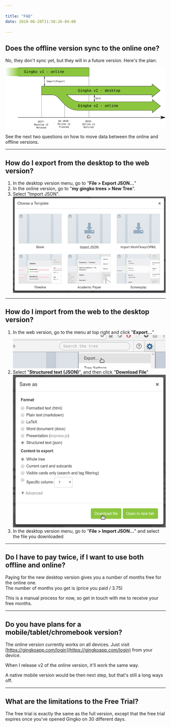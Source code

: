 ```yaml
---

title: "FAQ"
date: 2018-06-28T11:58:26-04:00

---
```




Does the offline version sync to the online one?
------------------------------------------------

No, they don't sync yet, but they will in a future version. Here's the plan:

![](img/gingko-version-timelines.png)

See the next two questions on how to move data between the online and offline versions.

* * *

  

How do I export from the desktop to the web version?
----------------------------------------------------

1.  In the desktop version menu, go to "**File > Export JSON...**"
2.  In the online version, go to "**my gingko trees > New Tree**".
3.  Select "Import JSON".  
    ![](img/gingkoapp-import-json.png)

* * *

  

How do I import from the web to the desktop version?
----------------------------------------------------

1.  In the web version, go to the menu at top right and click "**Export...**"  
    ![](img/gingkoapp-export-menu.png)
2.  Select "**Structured text (JSON)**", and then click "**Download File**"  
    ![](img/gingkoapp-export-settings.png)
3.  In the desktop version menu, go to "**File > Import JSON...**" and select the file you downloaded

* * *

  

Do I have to pay twice, if I want to use both offline and online?
-----------------------------------------------------------------

Paying for the new desktop version gives you a number of months free for the online one.  
The number of months you get is (price you paid / 3.75)

This is a manual process for now, so get in touch with me to receive your free months.

* * *

  

Do you have plans for a mobile/tablet/chromebook version?
---------------------------------------------------------

The online version currently works on all devices. Just visit [https://gingkoapp.com/login](https://gingkoapp.com/login) from your device.

When I release v2 of the online version, it'll work the same way.

A native mobile version would be then next step, but that's still a long ways off.

* * *

  

What are the limitations to the Free Trial?
-------------------------------------------

The free trial is exactly the same as the full version, except that the free trial expires once you've opened Gingko on 30 different days.
